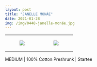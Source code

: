 ```yaml
---
layout: post
title: "JANELLE MONÁE"
date: 2021-01-28
img: /img/0448-janelle-monáe.jpg
---
```




<table style="width:100%;"><tr><td style="vertical-align:top;">
      <figure class="tmblr-full" data-orig-height="2048" data-orig-width="1365" data-orig-src="https://concertshirts.netlify.app/shirts/0448/0448-01.jpg"><img src="https://64.media.tumblr.com/5e59d1c38ab9cb000bc320675c57891f/4202ac1dc6587dc6-b9/s540x810/166cf6009b3d7bd07155ce0def6571e6bb7039b3.jpg" data-orig-height="2048" data-orig-width="1365" data-orig-src="https://concertshirts.netlify.app/shirts/0448/0448-01.jpg"/></figure></td>
    <td style="vertical-align:top;">
      <figure class="tmblr-full" data-orig-height="2048" data-orig-width="1365" data-orig-src="https://concertshirts.netlify.app/shirts/0448/0448-02.jpg"><img src="https://64.media.tumblr.com/b0e90d9782e2037c96643eb98b832ccd/4202ac1dc6587dc6-ea/s540x810/b8b61985eab2e3e2a790084075bda7a49bd83ea6.jpg" data-orig-height="2048" data-orig-width="1365" data-orig-src="https://concertshirts.netlify.app/shirts/0448/0448-02.jpg"/></figure></td>
  </tr></table><p>
  MEDIUM | 100% Cotton Preshrunk | Startee
</p>
